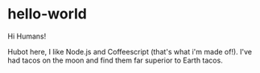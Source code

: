 # hello-world

Hi Humans!  

Hubot here, I like Node.js and Coffeescript (that's what i'm made of!).
I've had tacos on the moon and find them far superior to Earth tacos. 

